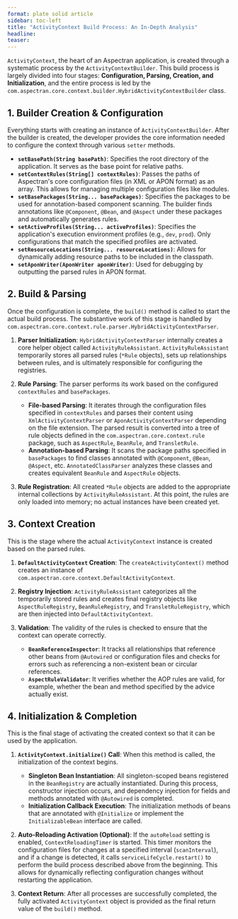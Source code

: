 ```yaml
---
format: plate solid article
sidebar: toc-left
title: "ActivityContext Build Process: An In-Depth Analysis"
headline:
teaser:
---
```


`ActivityContext`, the heart of an Aspectran application, is created through a systematic process by the `ActivityContextBuilder`. This build process is largely divided into four stages: **Configuration, Parsing, Creation, and Initialization**, and the entire process is led by the `com.aspectran.core.context.builder.HybridActivityContextBuilder` class.

## 1. Builder Creation & Configuration

Everything starts with creating an instance of `ActivityContextBuilder`. After the builder is created, the developer provides the core information needed to configure the context through various `setter` methods.

-   **`setBasePath(String basePath)`**: Specifies the root directory of the application. It serves as the base point for relative paths.
-   **`setContextRules(String[] contextRules)`**: Passes the paths of Aspectran's core configuration files (in XML or APON format) as an array. This allows for managing multiple configuration files like modules.
-   **`setBasePackages(String... basePackages)`**: Specifies the packages to be used for annotation-based component scanning. The builder finds annotations like `@Component`, `@Bean`, and `@Aspect` under these packages and automatically generates rules.
-   **`setActiveProfiles(String... activeProfiles)`**: Specifies the application's execution environment profiles (e.g., `dev`, `prod`). Only configurations that match the specified profiles are activated.
-   **`setResourceLocations(String... resourceLocations)`**: Allows for dynamically adding resource paths to be included in the classpath.
-   **`setAponWriter(AponWriter aponWriter)`**: Used for debugging by outputting the parsed rules in APON format.

## 2. Build & Parsing

Once the configuration is complete, the `build()` method is called to start the actual build process. The substantive work of this stage is handled by `com.aspectran.core.context.rule.parser.HybridActivityContextParser`.

1.  **Parser Initialization**: `HybridActivityContextParser` internally creates a core helper object called `ActivityRuleAssistant`. `ActivityRuleAssistant` temporarily stores all parsed rules (`*Rule` objects), sets up relationships between rules, and is ultimately responsible for configuring the registries.

2.  **Rule Parsing**: The parser performs its work based on the configured `contextRules` and `basePackages`.
    *   **File-based Parsing**: It iterates through the configuration files specified in `contextRules` and parses their content using `XmlActivityContextParser` or `AponActivityContextParser` depending on the file extension. The parsed result is converted into a tree of rule objects defined in the `com.aspectran.core.context.rule` package, such as `AspectRule`, `BeanRule`, and `TransletRule`.
    *   **Annotation-based Parsing**: It scans the package paths specified in `basePackages` to find classes annotated with `@Component`, `@Bean`, `@Aspect`, etc. `AnnotatedClassParser` analyzes these classes and creates equivalent `BeanRule` and `AspectRule` objects.

3.  **Rule Registration**: All created `*Rule` objects are added to the appropriate internal collections by `ActivityRuleAssistant`. At this point, the rules are only loaded into memory; no actual instances have been created yet.

## 3. Context Creation

This is the stage where the actual `ActivityContext` instance is created based on the parsed rules.

1.  **`DefaultActivityContext` Creation**: The `createActivityContext()` method creates an instance of `com.aspectran.core.context.DefaultActivityContext`.

2.  **Registry Injection**: `ActivityRuleAssistant` categorizes all the temporarily stored rules and creates final registry objects like `AspectRuleRegistry`, `BeanRuleRegistry`, and `TransletRuleRegistry`, which are then injected into `DefaultActivityContext`.

3.  **Validation**: The validity of the rules is checked to ensure that the context can operate correctly.
    *   **`BeanReferenceInspector`**: It tracks all relationships that reference other beans from `@Autowired` or configuration files and checks for errors such as referencing a non-existent bean or circular references.
    *   **`AspectRuleValidator`**: It verifies whether the AOP rules are valid, for example, whether the bean and method specified by the advice actually exist.

## 4. Initialization & Completion

This is the final stage of activating the created context so that it can be used by the application.

1.  **`ActivityContext.initialize()` Call**: When this method is called, the initialization of the context begins.
    *   **Singleton Bean Instantiation**: All singleton-scoped beans registered in the `BeanRegistry` are actually instantiated. During this process, constructor injection occurs, and dependency injection for fields and methods annotated with `@Autowired` is completed.
    *   **Initialization Callback Execution**: The initialization methods of beans that are annotated with `@Initialize` or implement the `InitializableBean` interface are called.

2.  **Auto-Reloading Activation (Optional)**: If the `autoReload` setting is enabled, `ContextReloadingTimer` is started. This timer monitors the configuration files for changes at a specified interval (`scanInterval`), and if a change is detected, it calls `serviceLifeCycle.restart()` to perform the build process described above from the beginning. This allows for dynamically reflecting configuration changes without restarting the application.

3.  **Context Return**: After all processes are successfully completed, the fully activated `ActivityContext` object is provided as the final return value of the `build()` method.
